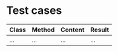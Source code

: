 # Test cases

| Class | Method | Content | Result |
| --- | --- | --- | --- |
| ... | ... | ... | ... |